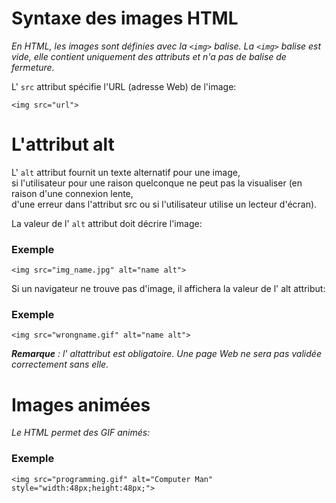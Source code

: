 # Syntaxe des images HTML

_En HTML, les images sont définies avec la `<img>` balise.
La `<img>` balise est vide,
elle contient uniquement des attributs et n'a pas de balise de fermeture._

L' `src` attribut spécifie l'URL (adresse Web) de l'image:

```
<img src="url">
```

# L'attribut alt

L' `alt` attribut fournit un texte alternatif pour une image, <br/>
si l'utilisateur pour une raison quelconque ne peut pas la visualiser (en raison d'une connexion lente, <br/>
d'une erreur dans l'attribut src ou si l'utilisateur utilise un lecteur d'écran).

La valeur de l' `alt` attribut doit décrire l'image:

### Exemple

```
<img src="img_name.jpg" alt="name alt">
```

Si un navigateur ne trouve pas d'image, il affichera la valeur de l' alt attribut:

### Exemple

```
<img src="wrongname.gif" alt="name alt">
```

<strong><em>Remarque</strong></em> _: l' altattribut est obligatoire. Une page Web ne sera pas validée correctement sans elle._

# Images animées


_Le HTML permet des GIF animés:_

### Exemple

```
<img src="programming.gif" alt="Computer Man" style="width:48px;height:48px;">
```